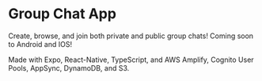 # Group Chat App
Create, browse, and join both private and public group chats! Coming soon to Android and IOS!

Made with Expo, React-Native, TypeScript, and AWS Amplify, Cognito User Pools, AppSync, DynamoDB, and S3.
